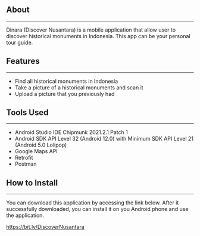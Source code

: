 ## About
---
Dinara (Discover Nusantara) is a mobile application that allow user to discover historical monuments in Indonesia. This app can be your personal tour guide.

## Features
---
- Find all historical monuments in Indonesia
- Take a picture of a historical monuments and scan it
- Upload a picture that you previously had

## Tools Used
---
- Android Studio IDE Chipmunk 2021.2.1 Patch 1
- Android SDK API Level 32 (Android 12.0) with Minimum SDK API Level 21 (Android 5.0 Lolipop)
- Google Maps API
- Retrofit
- Postman

## How to Install
---
You can download this application by accessing the link below. After it successfully downloaded, you can install it on you Android phone and use the application.

https://bit.ly/DiscoverNusantara